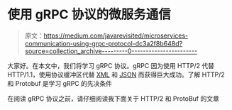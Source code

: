 # 使用 gRPC 协议的微服务通信

> 原文：<https://medium.com/javarevisited/microservices-communication-using-grpc-protocol-dc3a2f8b648d?source=collection_archive---------0----------------------->

大家好。在本文中，我们将学习 gRPC 协议。gRPC 因为使用 HTTP/2 代替 HTTP/1.1，使用协议缓冲区代替 [XML](https://javarevisited.blogspot.com/2011/12/parse-xml-file-in-java-example-tutorial.html) 和 [JSON](https://www.java67.com/2015/02/how-to-parse-json-tofrom-java-object.html) 而获得巨大成功。了解 HTTP/2 和 Protobuf 是学习 gRPC 的先决条件

在阅读 gRPC 协议之前，请仔细阅读我下面关于 HTTP/2 和 ProtoBuf 的文章